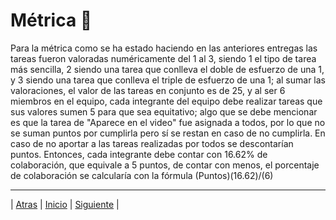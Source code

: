 # Métrica 📜


Para la métrica como se ha estado haciendo en las anteriores entregas las tareas fueron valoradas numéricamente del 1 al 3, siendo 1 el tipo de tarea más sencilla, 2 siendo una tarea que conlleva el doble de esfuerzo de una 1, y 3 siendo una tarea que conlleva el triple de esfuerzo de una 1; al sumar las valoraciones, el valor de las tareas en conjunto es de 25, y al ser 6 miembros en el equipo, cada integrante del equipo debe realizar tareas que sus valores sumen 5 para que sea equitativo; algo que se debe mencionar es que la tarea de "Aparece en el video" fue asignada a todos, por lo que no se suman puntos por cumplirla pero sí se restan en caso de no cumplirla. En caso de no aportar a las tareas realizadas por todos se descontarían puntos. Entonces, cada integrante debe contar con 16.62% de colaboración, que equivale a 5 puntos, de contar con menos, el porcentaje de colaboración se calcularía con la fórmula (Puntos)(16.62)/(6)

-----------------

| [Atras](https://github.com/Juanca1984/Blockchain/blob/main/Documentaci%C3%B3n/Tercera%20Entrega/Implementacion.md#implementacion- "Atras") |
[Inicio]( https://github.com/Juanca1984/Blockchain/blob/main/Documentaci%C3%B3n/Tercera%20Entrega/Bit%C3%A1cora.md#bit%C3%A1cora "Inicio") |
[Siguiente](https://github.com/Juanca1984/Blockchain/blob/main/Documentaci%C3%B3n/Tercera%20Entrega/Pruebas.md#fase-de-pruebas-  "Siguiente") |

